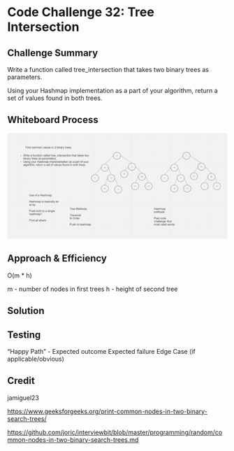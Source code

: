 # Code Challenge 32: Tree Intersection

## Challenge Summary

Write a function called tree_intersection that takes two binary trees as parameters.

Using your Hashmap implementation as a part of your algorithm, return a set of values found in both trees.


## Whiteboard Process
![](codechallenge32uml.PNG)

## Approach & Efficiency
O(m * h)

m - number of nodes in first trees
h - height of second tree

## Solution
<!-- Show how to run your code, and examples of it in action -->

## Testing

“Happy Path” - Expected outcome
Expected failure
Edge Case (if applicable/obvious)

## Credit

jamiguel23

https://www.geeksforgeeks.org/print-common-nodes-in-two-binary-search-trees/

https://github.com/joric/interviewbit/blob/master/programming/random/common-nodes-in-two-binary-search-trees.md
